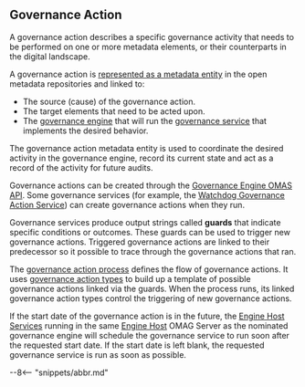 <!-- SPDX-License-Identifier: CC-BY-4.0 -->
<!-- Copyright Contributors to the ODPi Egeria project. -->


## Governance Action

A governance action describes a specific governance activity
that needs to be performed on one or more metadata elements, or
their counterparts in the digital landscape.

A governance action is 
[represented as a metadata entity](/egeria-docs/types/4/0463-Governance-Actions)
in the open metadata repositories and linked to:

* The source (cause) of the governance action.
* The target elements that need to be acted upon.
* The [governance engine](governance-engine.md) that will
  run the [governance service](governance-service.md) that implements
  the desired behavior.
  
The governance action metadata entity is used to coordinate
the desired activity in the governance engine, record its current state and
act as a record of the activity for future audits.

Governance actions can be created through the [Governance Engine OMAS API](/egeria-docs/services/omas/governance-engine/overview).
Some governance services (for example, the 
[Watchdog Governance Action Service](../../../../frameworks/governance-action-framework/docs/watchdog-governance-service.md))
can create governance actions when they run.  

Governance services produce output strings called **guards** that indicate specific
conditions or outcomes.  These guards can be used to trigger new governance actions.
Triggered governance actions are linked to their predecessor so it possible to trace
through the governance actions that ran.

The [governance action process](governance-action-process.md) defines the flow of governance
actions.  It uses [governance action types](governance-action-type.md) to build up a template of
possible governance actions linked via the guards.
When the process runs, its linked governance action types control the triggering of new
governance actions.

If the start date of the governance action is in the future, the
[Engine Host Services](../../../../governance-servers/engine-host-services)
running in the same [Engine Host](../../../../admin-services/docs/concepts/engine-host.md)
OMAG Server as the nominated governance engine will schedule the
governance service to run soon after the requested start date.
If the start date is left blank, the requested governance service is run
as soon as possible.



--8<-- "snippets/abbr.md"
